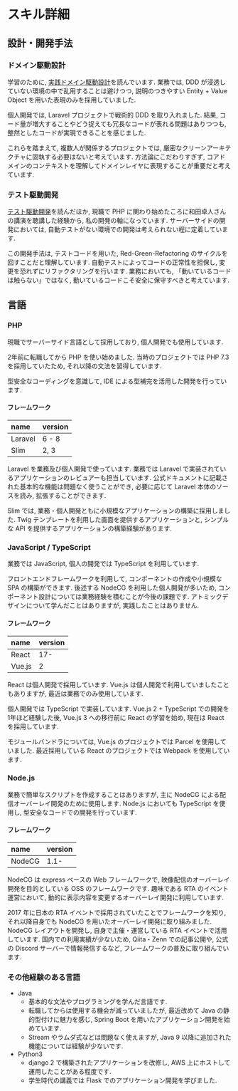 # スキル詳細

## 設計・開発手法

### ドメイン駆動設計

学習のために, [実践ドメイン駆動設計](https://www.shoeisha.co.jp/book/detail/9784798131610)を読んでいます. 業務では, DDD が浸透していない環境の中で乱用することは避けつつ, 説明のつきやすい Entity + Value Object を用いた表現のみを採用していました.

個人開発では, Laravel プロジェクトで戦術的 DDD を取り入れました. 結果, コード量が増大することやどう捉えても冗長なコードが表れる問題はありつつも, 整然としたコードが実現できることを感じました.

これらを踏まえて, 複数人が関係するプロジェクトでは, 厳密なクリーンアーキテクチャに固執する必要はないと考えています. 方法論にこだわりすぎず, コアドメインのコンテキストを理解してドメインレイヤに表現することが重要だと考えています.

### テスト駆動開発

[テスト駆動開発](https://shop.ohmsha.co.jp/shopdetail/000000004967/)を読んだほか, 現職で PHP に関わり始めたころに和田卓人さんの講演を聴講した経験から, 私の開発の軸になっています. サーバーサイドの開発においては, 自動テストがない環境での開発は考えられない程に定着しています.

この開発手法は, テストコードを用いた, Red-Green-Refactoring のサイクルを回すことだと理解しています. 自動テストによってコードの正常性を担保し, 変更を恐れずにリファクタリングを行います. 業務においても, 「動いているコードは触らない」ではなく, 動いているコードこそ安全に保守すべきと考えています.

## 言語

### PHP

現職でサーバーサイド言語として採用しており, 個人開発でも使用しています. 

2年前に転職してから PHP を使い始めました. 当時のプロジェクトでは PHP 7.3 を採用していたため, それ以降の文法を習得しています.

型安全なコーディングを意識して, IDE による型補完を活用した開発を行っています.

#### フレームワーク

|name|version|
|:--|:--|
|Laravel|6 - 8|
|Slim|2, 3|

Laravel を業務及び個人開発で使っています. 業務では Laravel で実装されているアプリケーションのレビュアーも担当しています. 公式ドキュメントに記載された基本的な機能は問題なく使うことができ, 必要に応じて Laravel 本体のソースを読み, 拡張することができます. 

Slim では, 業務・個人開発ともに小規模なアプリケーションの構築に採用しました. Twig テンプレートを利用した画面を提供するアプリケーションと, シンプルな API を提供するアプリケーションの構築経験があります. 

### JavaScript / TypeScript

業務では JavaScript, 個人の開発では TypeScript を利用しています. 

フロントエンドフレームワークを利用して, コンポーネントの作成や小規模な SPA の構築ができます. 後述する NodeCG を利用した個人開発が多いため, コンポーネント設計については業務経験を積むことが今後の課題です. アトミックデザインについて学んだことはありますが, 実践したことはありません. 

#### フレームワーク

|name|version|
|:--|:--|
|React|17-|
|Vue.js|2|

React は個人開発で採用しています. Vue.js は個人開発で利用していましたこともありますが, 最近は業務でのみ使用しています. 

個人開発では TypeScript で実装しています. Vue.js 2 + TypeScript での開発を1年ほど経験した後, Vue.js 3 への移行前に React の学習を始め, 現在は React を採用しています. 

モジュールバンドラについては, Vue.js のプロジェクトでは Parcel を使用していました. 最近採用している React のプロジェクトでは Webpack を使用しています. 

### Node.js

業務で簡単なスクリプトを作成することはありますが, 主に NodeCG による配信オーバーレイ開発のために使用します. Node.js においても TypeScript を使用し, 型安全なコードでの開発を行っています.

#### フレームワーク

|name|version|
|:--|:--|
|NodeCG|1.1-|

NodeCG は express ベースの Web フレームワークで, 映像配信のオーバーレイ開発を目的としている OSS のフレームワークです. 趣味である RTA のイベント運営において, 動的に表示内容を変更するオーバーレイ開発に利用しています.

2017 年に日本の RTA イベントで採用されていたことでフレームワークを知り, それ以降自身でも NodeCG を用いたオーバーレイ開発に取り組みました. NodeCG レイアウトを開発し, 自身で主催・運営している RTA イベントで活用しています. 国内での利用実績が少ないため, Qiita・Zenn での記事公開や, 公式の Discord サーバーで情報発信するなど, フレームワークの普及に取り組んでいます. 

### その他経験のある言語

- Java
  - 基本的な文法やプログラミングを学んだ言語です. 
  - 転職してからは使用する機会が減っていましたが, 最近改めて Java の静的型付けに魅力を感じ, Spring Boot を用いたアプリケーション開発を始めています. 
  - Stream やラムダ式などは問題なく使えますが, Java 9 以降に追加された機能については経験が少ないです. 
- Python3
  - django 2 で構築されたアプリケーションを改修し, AWS 上にホストして運用したことがある程度です.
  - 学生時代の講義では Flask でのアプリケーション開発を学びました. 
